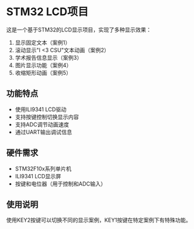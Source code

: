 # STM32 LCD项目

这是一个基于STM32的LCD显示项目，实现了多种显示效果：

1. 显示固定文本（案例1）
2. 滚动显示"I <3 CSU"文本动画（案例2）
3. 学术报告信息显示（案例3）
4. 图片显示功能（案例4）
5. 收缩矩形动画（案例5）

## 功能特点
- 使用ILI9341 LCD驱动
- 支持按键控制切换显示内容
- 支持ADC调节动画速度
- 通过UART输出调试信息

## 硬件需求
- STM32F10x系列单片机
- ILI9341 LCD显示屏
- 按键和电位器（用于控制和ADC输入）

## 使用说明
使用KEY2按键可以切换不同的显示案例，KEY1按键在特定案例下有特殊功能。 